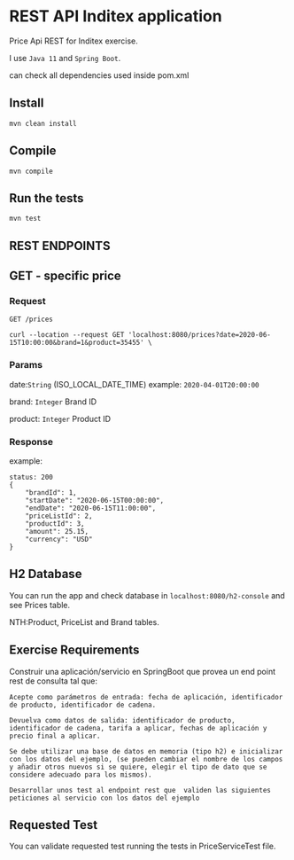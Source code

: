 # REST API Inditex application

Price Api REST for Inditex exercise.

I use `Java 11` and `Spring Boot`.

can check all dependencies used inside pom.xml

## Install

    mvn clean install

## Compile

    mvn compile

## Run the tests

    mvn test

## REST ENDPOINTS

## GET - specific price

### Request

`GET /prices`

    curl --location --request GET 'localhost:8080/prices?date=2020-06-15T10:00:00&brand=1&product=35455' \

### Params

date:`String` (ISO_LOCAL_DATE_TIME) 
example: `2020-04-01T20:00:00`

brand: `Integer` Brand ID

product: `Integer` Product ID

### Response
example:

    status: 200
    {
        "brandId": 1,
        "startDate": "2020-06-15T00:00:00",
        "endDate": "2020-06-15T11:00:00",
        "priceListId": 2,
        "productId": 3,
        "amount": 25.15,
        "currency": "USD"
    }

## H2 Database
You can run the app and check database in `localhost:8080/h2-console` and see Prices table.

NTH:Product, PriceList and Brand tables.


## Exercise Requirements

Construir una aplicación/servicio en SpringBoot que provea un end point rest de consulta  tal que:

`Acepte como parámetros de entrada: fecha de aplicación, identificador de producto, identificador de cadena.`

`Devuelva como datos de salida: identificador de producto, identificador de cadena, tarifa a aplicar, fechas de aplicación y precio final a aplicar.`

`Se debe utilizar una base de datos en memoria (tipo h2) e inicializar con los datos del ejemplo, (se pueden cambiar el nombre de los campos y añadir otros nuevos si se quiere, elegir el tipo de dato que se considere adecuado para los mismos).`

`Desarrollar unos test al endpoint rest que  validen las siguientes peticiones al servicio con los datos del ejemplo`



## Requested Test

You can validate requested test running the tests in PriceServiceTest file.

